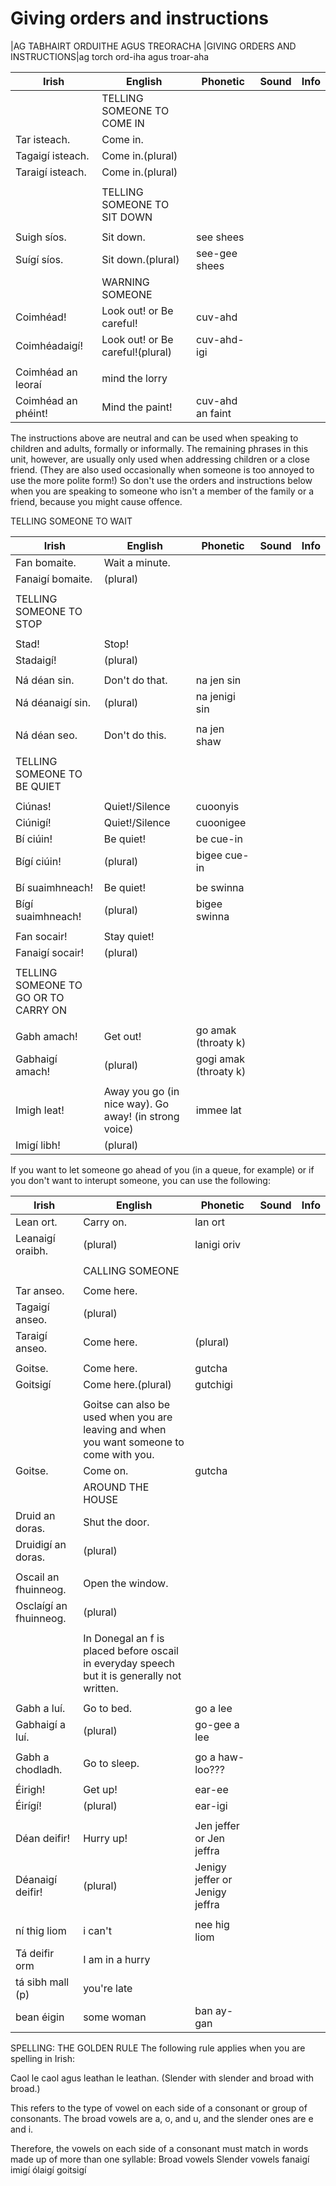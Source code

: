 # Giving orders and instructions

|AG TABHAIRT ORDUITHE AGUS TREORACHA |GIVING
ORDERS AND INSTRUCTIONS|ag torch ord-iha agus troar-aha



| Irish               | English                          | Phonetic         | Sound | Info |
| ------------------- | -------------------------------- | ---------------- | ----- | ---- |
|                     | TELLING SOMEONE TO COME IN       |                  |       |      |
| Tar isteach.        | Come in.                         |                  |       |      |
| Tagaigí isteach.    | Come in.(plural)                 |                  |       |      |
| Taraigí isteach.    | Come in.(plural)                 |                  |       |      |
|                     |                                  |                  |       |      |
|                     | TELLING SOMEONE TO SIT DOWN      |                  |       |      |
|                     |                                  |                  |       |      |
| Suigh síos.         | Sit down.                        | see shees        |       |      |
| Suígí síos.         | Sit down.(plural)                | see-gee shees    |       |      |
|                     | WARNING SOMEONE                  |                  |       |      |
| Coimhéad!           | Look out! or Be careful!         | cuv-ahd          |       |      |
| Coimhéadaigí!       | Look out! or Be careful!(plural) | cuv-ahd-igi      |       |      |
|                     |                                  |                  |       |      |
| Coimhéad an leoraí  | mind the lorry                   |                  |       |      |
| Coimhéad an phéint! | Mind the paint!                  | cuv-ahd an faint |       |      |


The instructions above are neutral and can be used when speaking to children and adults, formally or informally.
The remaining phrases in this unit, however, are usually only used when addressing children or a close friend. (They are also used occasionally when someone is too annoyed to use the more polite form!)
So don't use the orders and instructions below when you are speaking to someone who isn't a member of the family or a friend, because you might cause offence.


TELLING SOMEONE TO WAIT


| Irish                                | English                                                | Phonetic              | Sound | Info |
| ------------------------------------ | ------------------------------------------------------ | --------------------- | ----- | ---- |
| Fan bomaite.                         | Wait a minute.                                         |                       |       |      |
| Fanaigí bomaite.                     | (plural)                                               |                       |       |      |
|                                      |                                                        |                       |       |      |
| TELLING SOMEONE TO STOP              |                                                        |                       |       |      |
|                                      |                                                        |                       |       |      |
| Stad!                                | Stop!                                                  |                       |       |      |
| Stadaigí!                            | (plural)                                               |                       |       |      |
|                                      |                                                        |                       |       |      |
| Ná déan sin.                         | Don't do that.                                         | na jen sin            |       |      |
| Ná déanaigí sin.                     | (plural)                                               | na jenigi sin         |       |      |
|                                      |                                                        |                       |       |      |
| Ná déan seo.                         | Don't do this.                                         | na jen shaw           |       |      |
|                                      |                                                        |                       |       |      |
| TELLING SOMEONE TO BE QUIET          |                                                        |                       |       |      |
|                                      |                                                        |                       |       |      |
| Ciúnas!                              | Quiet!/Silence                                         | cuoonyis              |       |      |
| Ciúnigí!                             | Quiet!/Silence                                         | cuoonigee             |       |      |
| Bí ciúin!                            | Be quiet!                                              | be cue-in             |       |      |
| Bígí ciúin!                          | (plural)                                               | bigee cue-in          |       |      |
|                                      |                                                        |                       |       |      |
| Bí suaimhneach!                      | Be quiet!                                              | be swinna             |       |      |
| Bígí suaimhneach!                    | (plural)                                               | bigee swinna          |       |      |
|                                      |                                                        |                       |       |      |
| Fan socair!                          | Stay quiet!                                            |                       |       |      |
| Fanaigí socair!                      | (plural)                                               |                       |       |      |
|                                      |                                                        |                       |       |      |
| TELLING SOMEONE TO GO OR TO CARRY ON |                                                        |                       |       |      |
|                                      |                                                        |                       |       |      |
| Gabh amach!                          | Get out!                                               | go amak (throaty k)   |       |      |
| Gabhaigí amach!                      | (plural)                                               | gogi amak (throaty k) |       |      |
|                                      |                                                        |                       |       |      |
| Imigh leat!                          | Away you go (in nice way).  Go away! (in strong voice) | immee lat             |       |      |
| Imigí libh!                          | (plural)                                               |                       |       |      |

If you want to let someone go ahead of you (in a queue, for example) or if you don't want to interupt someone, you can use the following:


| Irish                  | English                                                                                     | Phonetic                       | Sound | Info |
| ---------------------- | ------------------------------------------------------------------------------------------- | ------------------------------ | ----- | ---- |
| Lean ort.              | Carry on.                                                                                   | lan ort                        |       |      |
| Leanaigí oraibh.       | (plural)                                                                                    | lanigi oriv                    |       |      |
|                        |                                                                                             |                                |       |      |
|                        | CALLING SOMEONE                                                                             |                                |       |      |
|                        |                                                                                             |                                |       |      |
| Tar anseo.             | Come here.                                                                                  |                                |       |      |
| Tagaigí anseo.         | (plural)                                                                                    |                                |       |      |
| Taraigí anseo.         | Come here.                                                                                  | (plural)                       |       |      |
|                        |                                                                                             |                                |       |      |
| Goitse.                | Come here.                                                                                  | gutcha                         |       |      |
| Goitsigí               | Come here.(plural)                                                                          | gutchigi                       |       |      |
|                        |                                                                                             |                                |       |      |
|                        | Goitse can also be used when you are leaving and when you want someone to come with you.    |                                |       |      |
| Goitse.                | Come on.                                                                                    | gutcha                         |       |      |
|                        | AROUND THE HOUSE                                                                            |                                |       |      |
| Druid an doras.        | Shut the door.                                                                              |                                |       |      |
| Druidigí an doras.     | (plural)                                                                                    |                                |       |      |
|                        |                                                                                             |                                |       |      |
| Oscail an fhuinneog.   | Open the window.                                                                            |                                |       |      |
| Osclaígí an fhuinneog. | (plural)                                                                                    |                                |       |      |
|                        |                                                                                             |                                |       |      |
|                        | In Donegal an f is placed before oscail in everyday speech but it is generally not written. |                                |       |      |
|                        |                                                                                             |                                |       |      |
| Gabh a luí.            | Go to bed.                                                                                  | go a lee                       |       |      |
| Gabhaigí a luí.        | (plural)                                                                                    | go-gee a lee                   |       |      |
|                        |                                                                                             |                                |       |      |
| Gabh a chodladh.       | Go to sleep.                                                                                | go a haw-loo???                |       |      |
|                        |                                                                                             |                                |       |      |
| Éirigh!                | Get up!                                                                                     | ear-ee                         |       |      |
| Éirígí!                | (plural)                                                                                    | ear-igi                        |       |      |
|                        |                                                                                             |                                |       |      |
| Déan deifir!           | Hurry up!                                                                                   | Jen jeffer or Jen jeffra       |       |      |
| Déanaigí deifir!       | (plural)                                                                                    | Jenigy jeffer or Jenigy jeffra |       |      |
|                        |                                                                                             |                                |       |      |
| ní thig liom           | i can't                                                                                     | nee hig liom                   |       |      |
| Tá deifir orm          | I am in a hurry                                                                             |                                |       |      |
| tá sibh mall (p)       | you're late                                                                                 |                                |       |      |
| bean éigin             | some woman                                                                                  | ban ay-gan                     |       |      |


SPELLING: THE GOLDEN RULE
The following rule applies when you are spelling in Irish:

Caol le caol agus leathan le leathan.
(Slender with slender and broad with broad.)

This refers to the type of vowel on each side of a consonant or group of consonants. The broad vowels are a, o, and u, and the slender ones are e and i.

Therefore, the vowels on each side of a consonant must match in words made up of more than one syllable:
Broad vowels	Slender vowels
fanaigí	imigí
ólaigí	goitsigí
